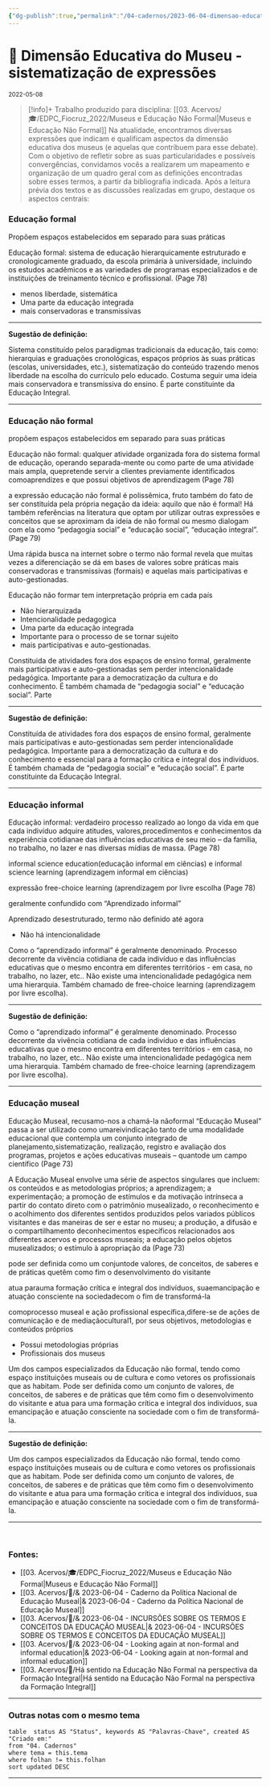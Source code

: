 ```yaml
---
{"dg-publish":true,"permalink":"/04-cadernos/2023-06-04-dimensao-educativa-do-museu-sistematizacao-de-expressoes/","title":"Dimensão Educativa do Museu - sistematização de expressões","tags":["🧠️/📝️/🌲️"],"created":"2023-06-04T16:42:28.399-03:00","updated":"2023-06-04T17:19:08.275-03:00"}
---
```






#  🌲️ Dimensão Educativa do Museu - sistematização de expressões 
<small>2022-05-08</small>

>[!info]+ Trabalho produzido para disciplina: [[03. Acervos/🎓/EDPC_Fiocruz_2022/Museus e Educação Não Formal\|Museus e Educação Não Formal]]
> Na atualidade, encontramos diversas expressões que indicam e qualificam aspectos da dimensão educativa dos museus (e aquelas que contribuem para esse debate). Com o objetivo de refletir sobre as suas particularidades e possíveis convergências, convidamos vocês a realizarem um mapeamento e organização de um quadro geral com as definições encontradas sobre esses termos, a partir da bibliografia indicada. Após a leitura prévia dos textos e as discussões realizadas em grupo, destaque os aspectos centrais:

### Educação formal

Propõem espaços estabelecidos em separado para suas práticas

Educação formal: sistema de educação hierarquicamente estruturado e cronologicamente graduado, da escola primária à universidade, incluindo os estudos acadêmicos e as variedades de programas especializados e de instituições de treinamento técnico e profissional. (Page 78) 

- menos liberdade, sistemática
- Uma parte da educação integrada
- mais conservadoras e transmissivas

***

**Sugestão de definição:**

Sistema constituído pelos paradigmas tradicionais da educação, tais como: hierarquias e graduações cronológicas, espaços próprios às suas práticas (escolas, universidades, etc.), sistematização do conteúdo trazendo menos liberdade na escolha do currículo pelo educado. Costuma seguir uma ideia mais conservadora e transmissiva do ensino. É parte constituinte da Educação Integral.

***

### Educação não formal
propõem espaços estabelecidos em separado para suas práticas

Educação não formal: qualquer atividade organizada fora do sistema formal de educação, operando separada-mente ou como parte de uma atividade mais ampla, quepretende servir a clientes previamente identificados comoaprendizes e que possui objetivos de aprendizagem (Page 78) 

a expressão educação não formal é polissêmica, fruto também do fato de ser constituída pela própria negação da ideia: aquilo que não é formal! Há também referências na literatura que optam por utilizar outras expressões e conceitos que se aproximam da ideia de não formal ou mesmo dialogam com ela como “pedagogia social” e “educação social”, “educação integral”. (Page 79) 

Uma rápida busca na internet sobre o termo não formal revela que muitas vezes a diferenciação se dá em bases de valores sobre práticas mais conservadoras e transmissivas (formais) e aquelas mais participativas e auto-gestionadas.

Educação não formar tem interpretação própria em cada país

- Não hierarquizada
- Intencionalidade pedagogica
- Uma parte da educação integrada
- Importante para o processo de se tornar sujeito
- mais participativas e auto-gestionadas.

Constituida de atividades fora dos espaços de ensino formal, geralmente mais participativas e auto-gestionadas sem perder intencionalidade pedagógica. Importante para a democratização da cultura e do conhecimento. É também chamada de “pedagogia social” e “educação social”. Parte 

***

**Sugestão de definição:**

Constituída de atividades fora dos espaços de ensino formal, geralmente mais participativas e auto-gestionadas sem perder intencionalidade pedagógica. Importante para a democratização da cultura e do conhecimento e essencial para a formação crítica e integral dos indivíduos. É também chamada de “pedagogia social” e “educação social”. É parte constituinte da Educação Integral.

***

### Educação informal

Educação informal: verdadeiro processo realizado ao longo da vida em que cada indivíduo adquire atitudes, valores,procedimentos e conhecimentos da experiência cotidianae das influências educativas de seu meio – da família, no trabalho, no lazer e nas diversas mídias de massa. (Page 78) 

informal science education(educação informal em ciências) e informal science learning (aprendizagem informal em ciências)

 expressão free-choice learning (aprendizagem por livre escolha (Page 78) 
 
 geralmente confundido com “Aprendizado informal”
 
 Aprendizado desestruturado, termo não definido até agora
 
 - Não há intencionalidade 

Como o “aprendizado informal” é geralmente denominado. Processo decorrente da vivência cotidiana de cada indivíduo e das influências educativas que o mesmo encontra em diferentes territórios - em casa, no trabalho, no lazer, etc.. Não existe uma intencionalidade pedagógica nem uma hierarquia. Também chamado de  free-choice learning (aprendizagem por livre escolha).

***

**Sugestão de definição:**

Como o “aprendizado informal” é geralmente denominado. Processo decorrente da vivência cotidiana de cada indivíduo e das influências educativas que o mesmo encontra em diferentes territórios - em casa, no trabalho, no lazer, etc.. Não existe uma intencionalidade pedagógica nem uma hierarquia. Também chamado de free-choice learning (aprendizagem por livre escolha).

***

### Educação museal
Educação Museal, recusamo-nos a chamá-la nãoformal
“Educação Museal” passa a ser utilizado como umareivindicação tanto de uma modalidade educacional que contempla um conjunto integrado de planejamento,sistematização, realização, registro e avaliação dos programas, projetos e ações educativas museais – quantode um campo científico (Page 73) 

A Educação Museal envolve uma série de aspectos singulares que incluem: os conteúdos e as metodologias próprios; a aprendizagem; a experimentação; a promoção de estímulos e da motivação intrínseca a partir do contato direto com o patrimônio musealizado, o reconhecimento e o acolhimento dos diferentes sentidos produzidos pelos variados públicos visitantes e das maneiras de ser e estar no museu; a produção, a difusão e o compartilhamento deconhecimentos específicos relacionados aos diferentes acervos e processos museais; a educação pelos objetos musealizados; o estímulo à apropriação da (Page 73) 

pode ser definida como um conjuntode valores, de conceitos, de saberes e de práticas quetêm como fim o desenvolvimento do visitante

atua parauma formação crítica e integral dos indivíduos, suaemancipação e atuação consciente na sociedadecom o fim de transformá-la

comoprocesso museal e ação profissional específica,difere-se de ações de comunicação e de mediaçãocultural1,  por seus objetivos, metodologias e conteúdos próprios

- Possui metodologias próprias
- Profissionais dos museus

Um dos campos especializados da Educação não formal, tendo como espaço instituições museais ou de cultura e como vetores os profissionais que as habitam. Pode ser definida como um conjunto de valores, de conceitos, de saberes e de práticas que têm como fim o desenvolvimento do visitante e atua para uma formação crítica e integral dos indivíduos, sua emancipação e atuação consciente na sociedade com o fim de transformá-la.
    

***

**Sugestão de definição:**

Um dos campos especializados da Educação não formal, tendo como espaço instituições museais ou de cultura e como vetores os profissionais que as habitam. Pode ser definida como um conjunto de valores, de conceitos, de saberes e de práticas que têm como fim o desenvolvimento do visitante e atua para uma formação crítica e integral dos indivíduos, sua emancipação e atuação consciente na sociedade com o fim de transformá-la.

***

<br>

### Fontes: 
- [[03. Acervos/🎓/EDPC_Fiocruz_2022/Museus e Educação Não Formal\|Museus e Educação Não Formal]]
- [[03. Acervos/📜️/& 2023-06-04 - Caderno da Política Nacional de Educação Museal\|& 2023-06-04 - Caderno da Política Nacional de Educação Museal]]
- [[03. Acervos/📜️/& 2023-06-04 - INCURSÕES SOBRE OS TERMOS E CONCEITOS DA EDUCAÇÃO MUSEAL\|& 2023-06-04 - INCURSÕES SOBRE OS TERMOS E CONCEITOS DA EDUCAÇÃO MUSEAL]]
- [[03. Acervos/📜️/& 2023-06-04 - Looking again at non-formal and informal education\|& 2023-06-04 - Looking again at non-formal and informal education]]
- [[03. Acervos/📜️/Há sentido na Educação Não Formal na perspectiva da Formação Integral\|Há sentido na Educação Não Formal na perspectiva da Formação Integral]]
***
### Outras notas com o mesmo tema


``` dataview
table  status AS "Status", keywords AS "Palavras-Chave", created AS "Criado em:"
from "04. Cadernos"
where tema = this.tema 
where folhan != this.folhan
sort updated DESC
```

***





